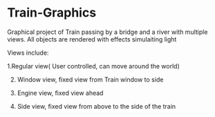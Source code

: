 # Train-Graphics
Graphical project of Train passing by a bridge and a river with multiple views.
All objects are rendered with effects simulaiting light

Views include:

1.Regular view( User controlled, can move around the world)

2. Window view, fixed view from Train window to side
 
3. Engine view, fixed view ahead

4. Side view, fixed view from above to the side of the train


